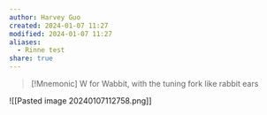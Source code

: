 ```yaml
---
author: Harvey Guo
created: 2024-01-07 11:27
modified: 2024-01-07 11:27
aliases:
  - Rinne test
share: true
---
```


>[!Mnemonic] 
>W for Wabbit, with the tuning fork like rabbit ears

![[Pasted image 20240107112758.png]]